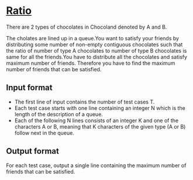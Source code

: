 # [Ratio][link]

There are 2 types of chocolates in Chocoland denoted by A and B.

The cholates are lined up in a queue.You want to satisfy your friends by distributing some number of non-empty contiguous chocolates such that the ratio of number of type A chocolates to number of type B chocolates is same for all the friends.You have to distribute all the chocolates and satisfy maximum number of friends.
Therefore you have to find the maximum number of friends that can be satisfied.

## Input format

- The first line of input contains the number of test cases T.
- Each test case starts with one line containing an integer N which is the length of the description of a queue.
- Each of the following N lines consists of an integer K and one of the characters A or B, meaning that K characters of the given type (A or B) follow next in the queue.

## Output format

For each test case, output a single line containing the maximum number of friends that can be satisfied.

[link]: https://www.hackerearth.com/practice/basic-programming/implementation/basics-of-implementation/practice-problems/algorithm/ratio-d0549bb2/
